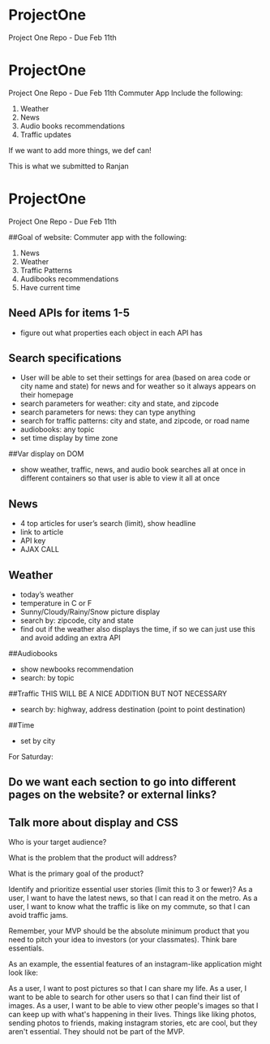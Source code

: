 # ProjectOne
Project One Repo - Due Feb 11th

# ProjectOne
Project One Repo - Due Feb 11th
Commuter App
Include the following:
1. Weather
2. News
3. Audio books recommendations
4. Traffic updates

If we want to add more things, we def can!

This is what we submitted to Ranjan
# ProjectOne
Project One Repo - Due Feb 11th

##Goal of website:
Commuter app with the following:
1. News
2. Weather
3. Traffic Patterns
4. Audibooks recommendations
5. Have current time

## Need APIs for items 1-5
- figure out what properties each object in each API has

## Search specifications
- User will be able to set their settings for area (based on area code or city name and state) for news and for weather so it always appears on their homepage
- search parameters for weather: city and state, and zipcode
- search parameters for news: they can type anything
- search for traffic patterns: city and state, and zipcode, or road name
- audiobooks: any topic
- set time display by time zone

##Var display on DOM
- show weather, traffic, news, and audio book searches all at once in different containers so that user is able to view it all at once


## News
- 4 top articles for user’s search (limit), show headline
- link to article
- API key
- AJAX CALL

## Weather
- today’s weather
- temperature in C or F
- Sunny/Cloudy/Rainy/Snow picture display
- search by: zipcode, city and state
- find out if the weather also displays the time, if so we can just use this and avoid adding an extra API

##Audiobooks
- show newbooks recommendation
- search: by topic

##Traffic THIS WILL BE A NICE ADDITION BUT NOT NECESSARY
- search by: highway, address destination (point to point destination)

##Time
- set by city

For Saturday:
## Do we want each section to go into different pages on the website? or external links?
## Talk more about display and CSS


Who is your target audience?

What is the problem that the product will address?

What is the primary goal of the product?

Identify and prioritize essential user stories (limit this to 3 or fewer)?
As a user, I want to have the latest news, so that I can read it on the metro.
As a user, I want to know what the traffic is like on my commute, so that I can avoid traffic jams.

Remember, your MVP should be the absolute minimum product that you need to pitch your idea to investors (or your classmates). Think bare essentials.

As an example, the essential features of an instagram-like application might look like:

As a user, I want to post pictures so that I can share my life.
As a user, I want to be able to search for other users so that I can find their list of images.
As a user, I want to be able to view other people's images so that I can keep up with what's happening in their lives.
Things like liking photos, sending photos to friends, making instagram stories, etc are cool, but they aren't essential. They should not be part of the MVP.
